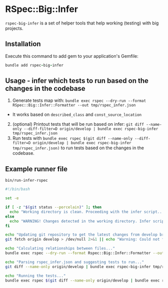 # RSpec::Big::Infer

`rspec-big-infer` is a set of helper tools that help working (testing) with big projects.

## Installation

Execute this command to add gem to your application's Gemfile:

```ruby
bundle add rspec-big-infer
```

## Usage - infer which tests to run based on the changes in the codebase

1. Generate tests map with: `bundle exec rspec --dry-run --format RSpec::Big::Infer::Formatter --out tmp/rspec_infer.json`
  * It works based on `described_class` and `const_source_location`
2. (optional) Printout tests that will be run based on infer: `git diff --name-only --diff-filter=D origin/develop | bundle exec rspec-big-infer tmp/rspec_infer.json`
3. Run tests with `bundle exec rspec $(git diff --name-only --diff-filter=D origin/develop | bundle exec rspec-big-infer tmp/rspec_infer.json)` to run tests based on the changes in the codebase.

## Example runner file

`bin/run-infer-rspec`
```bash
#!/bin/bash

set -e

if [ -z "$(git status --porcelain)" ]; then
  echo "Working directory is clean. Proceeding with the infer script..."
else
  echo "WARNING! Changes detected in the working directory. Infer script will not work correctly"
fi

echo "Updating git repository to get the latest changes from develop branch..."
git fetch origin develop > /dev/null 2>&1 || echo "Warning: Could not fetch from origin/develop. Continuing without update."

echo "Calculating relationships between files..."
bundle exec rspec --dry-run --format Rspec::Big::Infer::Formatter --out tmp/rspec_infer.json 2> /dev/null

echo "Parsing rspec_infer.json and suggesting tests to run..."
git diff --name-only origin/develop | bundle exec rspec-big-infer tmp/rspec_infer.json

echo "Running the tests..."
bundle exec rspec $(git diff --name-only origin/develop | bundle exec rspec-big-infer tmp/rspec_infer.json)
```
